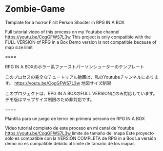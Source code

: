 # Zombie-Game
 Template for a horror First Person Shooter in RPG IN A BOX

Full tutorial video of this process on my Youtube channel
https://youtu.be/CogGFWS7L3w
This project is only compatible with the FULL VERSION of RPG in a Box
Demo version is not compatible because of map size limit

====

RPG IN A BOXのホラー系ファーストパーソンシューターのテンプレート

このプロセスの完全なチュートリアル動画は、私のYoutubeチャンネルにあります。
https://youtu.be/CogGFWS7L3w 地図サイズ制限

このプロジェクトは、RPG IN A BOXのFULL VERSIONにのみ対応しています。
デモ版はマップサイズ制限のため非対応です。

====

Plantilla para un juego de terror en primera persona en RPG IN A BOX

Video tutorial completo de este proceso en mi canal de Youtube
https://youtu.be/CogGFWS7L3w límite de tamaño del mapa
Este proyecto sólo es compatible con la VERSIÓN COMPLETA de RPG in a Box
La versión demo no es compatible debido al límite de tamaño de los mapas
